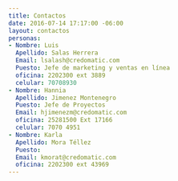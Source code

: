 ```yaml
---
title: Contactos
date: 2016-07-14 17:17:00 -06:00
layout: contactos
personas:
- Nombre: Luis
  Apellido: Salas Herrera
  Email: lsalash@credomatic.com
  Puesto: Jefe de marketing y ventas en línea
  oficina: 2202300 ext 3889
  celular: 70708930
- Nombre: Hannia
  Apellido: Jimenez Montenegro
  Puesto: Jefe de Proyectos
  Email: hjimenezm@credomatic.com
  oficina: 25281500 Ext 17166
  celular: 7070 4951
- Nombre: Karla
  Apellido: Mora Téllez
  Puesto: 
  Email: kmorat@credomatic.com
  oficina: 2202300 ext 43969
---
```


